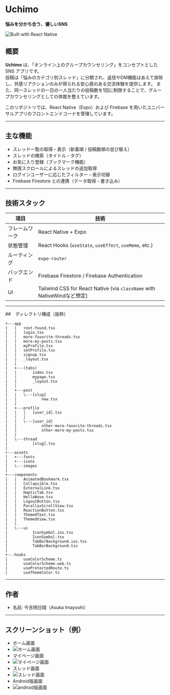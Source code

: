 # Uchimo 
**悩みを分かち合う、優しいSNS**

![Built with React Native](https://img.shields.io/badge/built%20with-React%20Native-blue)

## 概要

**Uchimo** は、「オンライン上のグループカウンセリング」をコンセプトとした SNS アプリです。  
投稿は「悩みのカテゴリ別スレッド」に分類され、返信やDM機能はあえて排除し、共感リアクションのみが得られる安心感のある交流体験を提供します。
また、同一スレッドの一日の一人当たりの投稿数を1回に制限することで、グループカウンセリングとしての体裁を整えています。

このリポジトリでは、React Native（Expo）および Firebase を用いたユニバーサルアプリのフロントエンドコードを管理しています。

---

## 主な機能

- スレッド一覧の取得・表示（新着順 / 投稿数順の並び替え）
- スレッドの検索（タイトル・タグ）
- お気に入り登録（ブックマーク機能）
- 無限スクロールによるスレッドの追加取得
- ログインユーザーに応じたフィルター・表示切替
- Firebase Firestore との連携（データ取得・書き込み）

---

## 技術スタック

| 項目 | 技術 |
|------|------|
| フレームワーク | React Native + Expo |
| 状態管理 | React Hooks (`useState`, `useEffect`, `useMemo`, etc.) |
| ルーティング | `expo-router` |
| バックエンド | Firebase Firestore / Firebase Authentication |
| UI | Tailwind CSS for React Native (via `className` with NativeWindなど想定) |

---


##　ディレクトリ構成（抜粋）

```
+---app
|   |   +not-found.tsx
|   |   login.tsx
|   |   more-favorite-threads.tsx
|   |   more-my-posts.tsx
|   |   myProfile.tsx
|   |   setProfile.tsx
|   |   signup.tsx
|   |   _layout.tsx
|   |   
|   +---(tabs)
|   |       index.tsx
|   |       mypage.tsx
|   |       _layout.tsx
|   |       
|   +---post
|   |   \---[slug]
|   |           new.tsx
|   |           
|   +---profile
|   |   |   [user_id].tsx
|   |   |   
|   |   \---[user_id]
|   |           other-more-favorite-threads.tsx
|   |           other-more-my-posts.tsx
|   |           
|   \---thread
|           [slug].tsx
|           
+---assets
|   +---fonts
|   +---icons   
|   \---images
|           
+---components
|   |   AnimatedBookmark.tsx
|   |   Collapsible.tsx
|   |   ExternalLink.tsx
|   |   HapticTab.tsx
|   |   HelloWave.tsx
|   |   LogoutButton.tsx
|   |   ParallaxScrollView.tsx
|   |   ReactionButton.tsx
|   |   ThemedText.tsx
|   |   ThemedView.tsx
|   |   
|   \---ui
|           IconSymbol.ios.tsx
|           IconSymbol.tsx
|           TabBarBackground.ios.tsx
|           TabBarBackground.tsx
|           
+---hooks
|       useColorScheme.ts
|       useColorScheme.web.ts
|       useProtectedRoute.ts
|       useThemeColor.ts
```

---


## 作者

- 名前: 今吉明日翔（Asuka Imayoshi）  

---

## スクリーンショット（例）
- ホーム画面
- ![ホーム画面](assets/images/Web_5-8-2025_142143_localhost.jpeg)
- マイページ画面
- ![マイページ画面](assets/images/Web_5-8-2025_14230_localhost.jpeg)
- スレッド画面
- ![スレッド画面](assets/images/Web_5-8-2025_142237_localhost.jpeg)
- Android版画面
- ![android版画面](assets/images/Screenshot_20250805_190618.png)

